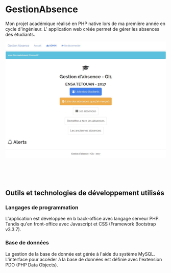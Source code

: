 # GestionAbsence
Mon projet académique réalisé en PHP native lors de ma première année en cycle d'ingénieur. L' application web créée permet de gérer les absences des étudiants.

![Image description](/Home.JPG)

<br><br><br>

## Outils et technologies de développement utilisés

### Langages de programmation
L'application est développée en b back-office avec langage serveur PHP. Tandis qu'en front-office avec Javascript et CSS (Framework Bootstrap v3.3.7).

### Base de données 
La gestion de la base de donnée est gérée à l'aide du système MySQL. <br>
L'interface pour accéder à la base de données est définie avec l'extension PDO (PHP Data Objects).
